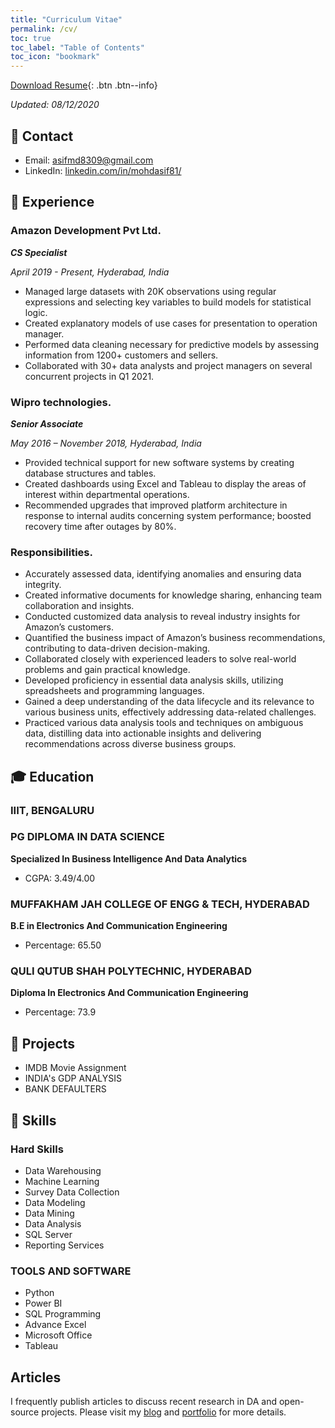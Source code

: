 ```yaml
---
title: "Curriculum Vitae"
permalink: /cv/
toc: true
toc_label: "Table of Contents"
toc_icon: "bookmark"
---
```

[Download Resume](https://chriskhanhtran.github.io/files/20200812-resume.pdf){: .btn .btn--info}

*Updated: 08/12/2020*

## 📧 Contact
- Email: [asifmd8309@gmail.com]()
- LinkedIn: [linkedin.com/in/mohdasif81/](https://www.linkedin.com/in/mohdasif81/)

## 💼 Experience
### Amazon Development Pvt Ltd.
***CS Specialist***

*April 2019 - Present, Hyderabad, India*

- Managed large datasets with 20K observations using regular expressions and selecting key variables to build models for statistical logic.
- Created explanatory models of use cases for presentation to operation manager.
- Performed data cleaning necessary for predictive models by assessing information from 1200+ customers and sellers.
- Collaborated with 30+ data analysts and project managers on several concurrent projects in Q1 2021.

### Wipro technologies.
***Senior Associate***

*May 2016 – November 2018, Hyderabad, India*

- Provided technical support for new software systems by creating database structures and tables.
- Created dashboards using Excel and Tableau to display the areas of interest within
departmental operations.
- Recommended upgrades that improved platform architecture in response to internal audits concerning system performance; boosted recovery time after outages by 80%.

### Responsibilities.

- Accurately assessed data, identifying anomalies and ensuring data integrity.
- Created informative documents for knowledge sharing, enhancing team collaboration and insights.
- Conducted customized data analysis to reveal industry insights for Amazon’s customers.
- Quantified the business impact of Amazon’s business recommendations, contributing to data-driven decision-making.
- Collaborated closely with experienced leaders to solve real-world problems and gain practical knowledge.
- Developed proficiency in essential data analysis skills, utilizing spreadsheets and programming languages.
- Gained a deep understanding of the data lifecycle and its relevance to various business units, effectively addressing data-related challenges.
- Practiced various data analysis tools and techniques on ambiguous data, distilling data into actionable insights and delivering recommendations across diverse business groups.

## 🎓 Education
### IIIT, BENGALURU
### PG DIPLOMA IN DATA SCIENCE
**Specialized In Business Intelligence And Data Analytics**
- CGPA: 3.49/4.00

### MUFFAKHAM JAH COLLEGE OF ENGG & TECH, HYDERABAD
**B.E in Electronics And Communication Engineering**
- Percentage: 65.50
  
### QULI QUTUB SHAH POLYTECHNIC, HYDERABAD
**Diploma In Electronics And Communication Engineering**
- Percentage: 73.9

## 📝 Projects
- IMDB Movie Assignment
- INDIA's GDP ANALYSIS 
- BANK DEFAULTERS

## 🤖 Skills
### Hard Skills
-	Data Warehousing
-	Machine Learning
-	Survey Data Collection
-	Data Modeling
-	Data Mining
-	Data Analysis
-	SQL Server     
- Reporting Services

### TOOLS AND SOFTWARE
-	Python
-	Power BI
-	SQL Programming
-	Advance Excel
-	Microsoft Office
-	Tableau

## Articles
I frequently publish articles to discuss recent research in DA and open-source projects. Please visit my [blog](https://datacrunchcentral.github.io/posts/) and [portfolio](https://datacrunchcentral.github.io/portfolio/) for more details.

